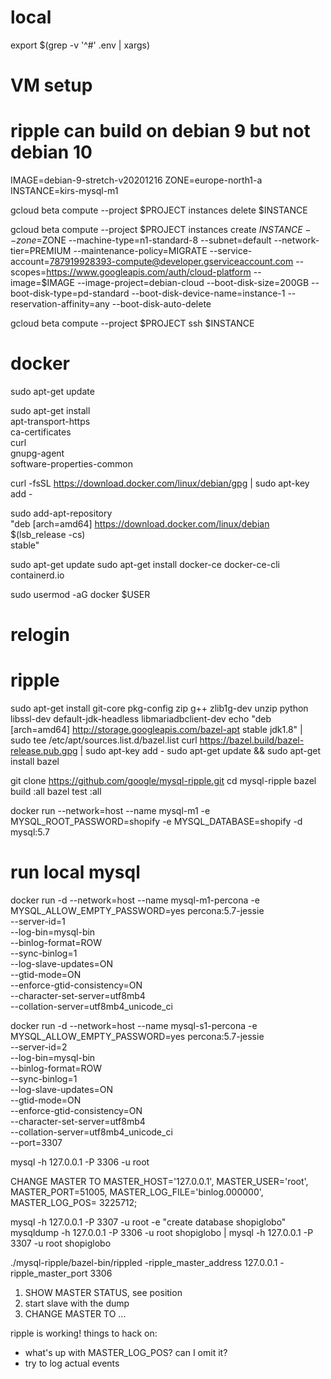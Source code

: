 # local

export $(grep -v '^#' .env | xargs)

# VM setup

# ripple can build on debian 9 but not debian 10

IMAGE=debian-9-stretch-v20201216
ZONE=europe-north1-a
INSTANCE=kirs-mysql-m1

gcloud beta compute --project $PROJECT instances delete $INSTANCE

gcloud beta compute --project $PROJECT instances create $INSTANCE --zone=$ZONE --machine-type=n1-standard-8 --subnet=default --network-tier=PREMIUM --maintenance-policy=MIGRATE --service-account=787919928393-compute@developer.gserviceaccount.com --scopes=https://www.googleapis.com/auth/cloud-platform --image=$IMAGE --image-project=debian-cloud --boot-disk-size=200GB --boot-disk-type=pd-standard --boot-disk-device-name=instance-1 --reservation-affinity=any --boot-disk-auto-delete

gcloud beta compute --project $PROJECT ssh $INSTANCE

# docker

sudo apt-get update

sudo apt-get install \
 apt-transport-https \
 ca-certificates \
 curl \
 gnupg-agent \
 software-properties-common

curl -fsSL https://download.docker.com/linux/debian/gpg | sudo apt-key add -

sudo add-apt-repository \
 "deb [arch=amd64] https://download.docker.com/linux/debian \
 $(lsb_release -cs) \
 stable"

sudo apt-get update
sudo apt-get install docker-ce docker-ce-cli containerd.io

sudo usermod -aG docker $USER

# relogin

# ripple

sudo apt-get install git-core pkg-config zip g++ zlib1g-dev unzip python libssl-dev default-jdk-headless libmariadbclient-dev
echo "deb [arch=amd64] http://storage.googleapis.com/bazel-apt stable jdk1.8" | sudo tee /etc/apt/sources.list.d/bazel.list
curl https://bazel.build/bazel-release.pub.gpg | sudo apt-key add -
sudo apt-get update && sudo apt-get install bazel

git clone https://github.com/google/mysql-ripple.git
cd mysql-ripple
bazel build :all
bazel test :all

docker run --network=host --name mysql-m1 -e MYSQL_ROOT_PASSWORD=shopify -e MYSQL_DATABASE=shopify -d mysql:5.7

# run local mysql

docker run -d --network=host --name mysql-m1-percona -e MYSQL_ALLOW_EMPTY_PASSWORD=yes percona:5.7-jessie \
 --server-id=1 \
 --log-bin=mysql-bin \
 --binlog-format=ROW \
 --sync-binlog=1 \
 --log-slave-updates=ON \
 --gtid-mode=ON \
 --enforce-gtid-consistency=ON \
 --character-set-server=utf8mb4 \
 --collation-server=utf8mb4_unicode_ci

docker run -d --network=host --name mysql-s1-percona -e MYSQL_ALLOW_EMPTY_PASSWORD=yes percona:5.7-jessie \
 --server-id=2 \
 --log-bin=mysql-bin \
 --binlog-format=ROW \
 --sync-binlog=1 \
 --log-slave-updates=ON \
 --gtid-mode=ON \
 --enforce-gtid-consistency=ON \
 --character-set-server=utf8mb4 \
 --collation-server=utf8mb4_unicode_ci \
 --port=3307

mysql -h 127.0.0.1 -P 3306 -u root

CHANGE MASTER TO MASTER_HOST='127.0.0.1', MASTER_USER='root', MASTER_PORT=51005, MASTER_LOG_FILE='binlog.000000', MASTER_LOG_POS= 3225712;

mysql -h 127.0.0.1 -P 3307 -u root -e "create database shopiglobo"
mysqldump -h 127.0.0.1 -P 3306 -u root shopiglobo | mysql -h 127.0.0.1 -P 3307 -u root shopiglobo

./mysql-ripple/bazel-bin/rippled -ripple_master_address 127.0.0.1 -ripple_master_port 3306

1. SHOW MASTER STATUS, see position
2. start slave with the dump
3. CHANGE MASTER TO ...

ripple is working!
things to hack on:

- what's up with MASTER_LOG_POS? can I omit it?
- try to log actual events
